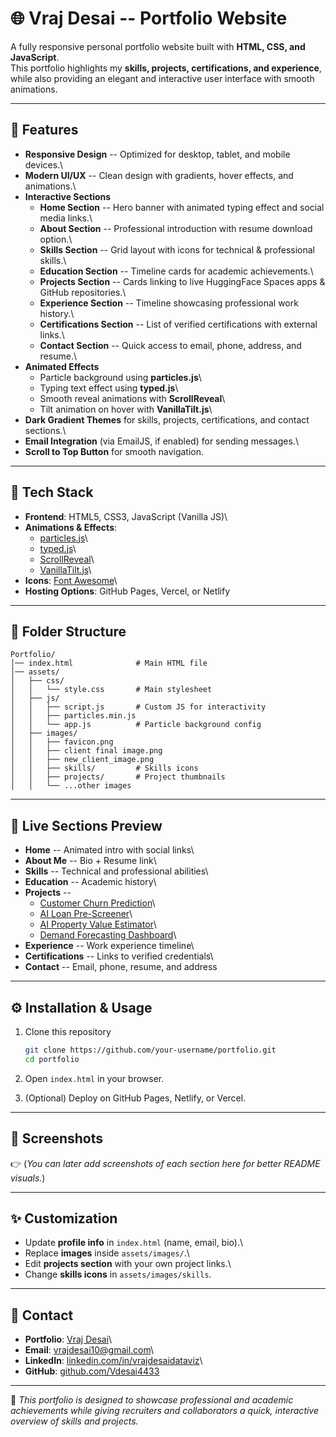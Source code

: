# 🌐 Vraj Desai -- Portfolio Website

A fully responsive personal portfolio website built with **HTML, CSS,
and JavaScript**.\
This portfolio highlights my **skills, projects, certifications, and
experience**, while also providing an elegant and interactive user
interface with smooth animations.

------------------------------------------------------------------------

## 📌 Features

-   **Responsive Design** -- Optimized for desktop, tablet, and mobile
    devices.\
-   **Modern UI/UX** -- Clean design with gradients, hover effects, and
    animations.\
-   **Interactive Sections**
    -   **Home Section** -- Hero banner with animated typing effect and
        social media links.\
    -   **About Section** -- Professional introduction with resume
        download option.\
    -   **Skills Section** -- Grid layout with icons for technical &
        professional skills.\
    -   **Education Section** -- Timeline cards for academic
        achievements.\
    -   **Projects Section** -- Cards linking to live HuggingFace Spaces
        apps & GitHub repositories.\
    -   **Experience Section** -- Timeline showcasing professional work
        history.\
    -   **Certifications Section** -- List of verified certifications
        with external links.\
    -   **Contact Section** -- Quick access to email, phone, address,
        and resume.\
-   **Animated Effects**
    -   Particle background using **particles.js**\
    -   Typing text effect using **typed.js**\
    -   Smooth reveal animations with **ScrollReveal**\
    -   Tilt animation on hover with **VanillaTilt.js**\
-   **Dark Gradient Themes** for skills, projects, certifications, and
    contact sections.\
-   **Email Integration** (via EmailJS, if enabled) for sending
    messages.\
-   **Scroll to Top Button** for smooth navigation.

------------------------------------------------------------------------

## 🚀 Tech Stack

-   **Frontend**: HTML5, CSS3, JavaScript (Vanilla JS)\
-   **Animations & Effects**:
    -   [particles.js](https://vincentgarreau.com/particles.js/)\
    -   [typed.js](https://mattboldt.com/demos/typed-js/)\
    -   [ScrollReveal](https://scrollrevealjs.org/)\
    -   [VanillaTilt.js](https://micku7zu.github.io/vanilla-tilt.js/)\
-   **Icons**: [Font Awesome](https://fontawesome.com/)\
-   **Hosting Options**: GitHub Pages, Vercel, or Netlify

------------------------------------------------------------------------

## 📂 Folder Structure

    Portfolio/
    │── index.html              # Main HTML file
    │── assets/
    │   ├── css/
    │   │   └── style.css       # Main stylesheet
    │   ├── js/
    │   │   ├── script.js       # Custom JS for interactivity
    │   │   ├── particles.min.js
    │   │   └── app.js          # Particle background config
    │   ├── images/
    │   │   ├── favicon.png
    │   │   ├── client final image.png
    │   │   ├── new_client_image.png
    │   │   ├── skills/         # Skills icons
    │   │   ├── projects/       # Project thumbnails
    │   │   └── ...other images

------------------------------------------------------------------------

## 🔗 Live Sections Preview

-   **Home** -- Animated intro with social links\
-   **About Me** -- Bio + Resume link\
-   **Skills** -- Technical and professional abilities\
-   **Education** -- Academic history\
-   **Projects** --
    -   [Customer Churn
        Prediction](https://vdesai1106-customer-churn-prediction.hf.space/)\
    -   [AI Loan
        Pre-Screener](https://vdesai1106-loan-pre-screener.hf.space/)\
    -   [AI Property Value
        Estimator](https://vdesai1106-property-value-estimator.hf.space/)\
    -   [Demand Forecasting
        Dashboard](https://github.com/vrajdesai1106/Demand-Forecasting-Dashboard)\
-   **Experience** -- Work experience timeline\
-   **Certifications** -- Links to verified credentials\
-   **Contact** -- Email, phone, resume, and address

------------------------------------------------------------------------

## ⚙️ Installation & Usage

1.  Clone this repository

    ``` bash
    git clone https://github.com/your-username/portfolio.git
    cd portfolio
    ```

2.  Open `index.html` in your browser.

3.  (Optional) Deploy on GitHub Pages, Netlify, or Vercel.

------------------------------------------------------------------------

## 📸 Screenshots

👉 (*You can later add screenshots of each section here for better
README visuals.*)

------------------------------------------------------------------------

## ✨ Customization

-   Update **profile info** in `index.html` (name, email, bio).\
-   Replace **images** inside `assets/images/`.\
-   Edit **projects section** with your own project links.\
-   Change **skills icons** in `assets/images/skills`.

------------------------------------------------------------------------

## 📧 Contact

-   **Portfolio**: [Vraj Desai](https://github.com/Vdesai4433)\
-   **Email**: vrajdesai10@gmail.com\
-   **LinkedIn**:
    [linkedin.com/in/vrajdesaidataviz](https://www.linkedin.com/in/vrajdesaidataviz/)\
-   **GitHub**: [github.com/Vdesai4433](https://github.com/Vdesai4433)

------------------------------------------------------------------------

🔹 *This portfolio is designed to showcase professional and academic
achievements while giving recruiters and collaborators a quick,
interactive overview of skills and projects.*
